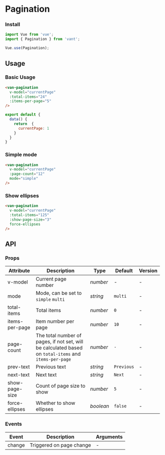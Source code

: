 # Pagination

### Install

``` javascript
import Vue from 'vue';
import { Pagination } from 'vant';

Vue.use(Pagination);
```

## Usage

### Basic Usage

```html
<van-pagination 
  v-model="currentPage" 
  :total-items="24" 
  :items-per-page="5"
/>
```

```javascript
export default {
  data() {
    return  {
      currentPage: 1
    }
  }
}
```

### Simple mode

```html
<van-pagination 
  v-model="currentPage" 
  :page-count="12"
  mode="simple" 
/>
```

### Show ellipses

```html
<van-pagination 
  v-model="currentPage" 
  :total-items="125" 
  :show-page-size="3" 
  force-ellipses
/>
```

## API

### Props

| Attribute | Description | Type | Default | Version |
|------|------|------|------|------|
| v-model | Current page number | *number* | - | - |
| mode | Mode, can be set to `simple` `multi` | *string* | `multi` | - |
| total-items | Total items | *number* | `0` | - |
| items-per-page | Item number per page | *number* | `10` | - |
| page-count | The total number of pages, if not set, will be calculated based on `total-items` and `items-per-page` | *number* | `-` | - |
| prev-text | Previous text | *string* | `Previous` | - |
| next-text | Next text | *string* | `Next` | - |
| show-page-size | Count of page size to show | *number* | `5` | - |
| force-ellipses | Whether to show ellipses | *boolean* | `false` | - |

### Events

| Event | Description | Arguments |
|------|------|------|
| change | Triggered on page change | - |
